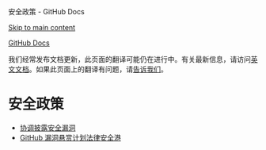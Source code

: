 安全政策 - GitHub Docs

[Skip to main content](#main-content)

[](/cn)[GitHub Docs](/cn)

我们经常发布文档更新，此页面的翻译可能仍在进行中。有关最新信息，请访问[英文文档](/en)。如果此页面上的翻译有问题，请[告诉我们](https://github.com/contact?form[subject]=translation%20issue%20on%20docs.github.com&form[comments]=)。

安全政策
==========

* [协调披露安全漏洞](/cn/site-policy/security-policies/coordinated-disclosure-of-security-vulnerabilities)
* [GitHub 漏洞悬赏计划法律安全港](/cn/site-policy/security-policies/github-bug-bounty-program-legal-safe-harbor)
